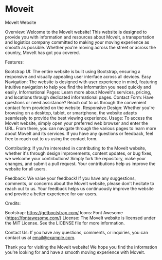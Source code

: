 # Moveit
MoveIt Website

Overview:
Welcome to the MoveIt website! This website is designed to provide you with information and resources about MoveIt, a transportation and logistics company committed to making your moving experience as smooth as possible. Whether you're moving across the street or across the country, MoveIt has got you covered.

Features:

Bootstrap UI: The entire website is built using Bootstrap, ensuring a responsive and visually appealing user interface across all devices.
Easy Navigation: The website is designed with user experience in mind, featuring intuitive navigation to help you find the information you need quickly and easily.
Informational Pages: Learn more about MoveIt's services, pricing, and locations through dedicated informational pages.
Contact Form: Have questions or need assistance? Reach out to us through the convenient contact form provided on the website.
Responsive Design: Whether you're browsing on a desktop, tablet, or smartphone, the website adapts seamlessly to provide the best viewing experience.
Usage:
To access the MoveIt website, simply open your preferred web browser and enter the URL. From there, you can navigate through the various pages to learn more about MoveIt and its services. If you have any questions or feedback, feel free to reach out to us using the contact form.

Contributing:
If you're interested in contributing to the MoveIt website, whether it's through design improvements, content updates, or bug fixes, we welcome your contributions! Simply fork the repository, make your changes, and submit a pull request. Your contributions help us improve the website for all users.

Feedback:
We value your feedback! If you have any suggestions, comments, or concerns about the MoveIt website, please don't hesitate to reach out to us. Your feedback helps us continuously improve the website and provide a better experience for our users.

Credits:

Bootstrap: https://getbootstrap.com/
Icons: Font Awesome (https://fontawesome.com/)
License:
The MoveIt website is licensed under the MIT License. See the LICENSE file for more information.

Contact Us:
If you have any questions, comments, or inquiries, you can contact us at email@example.com.

Thank you for visiting the MoveIt website! We hope you find the information you're looking for and have a smooth moving experience with MoveIt.





